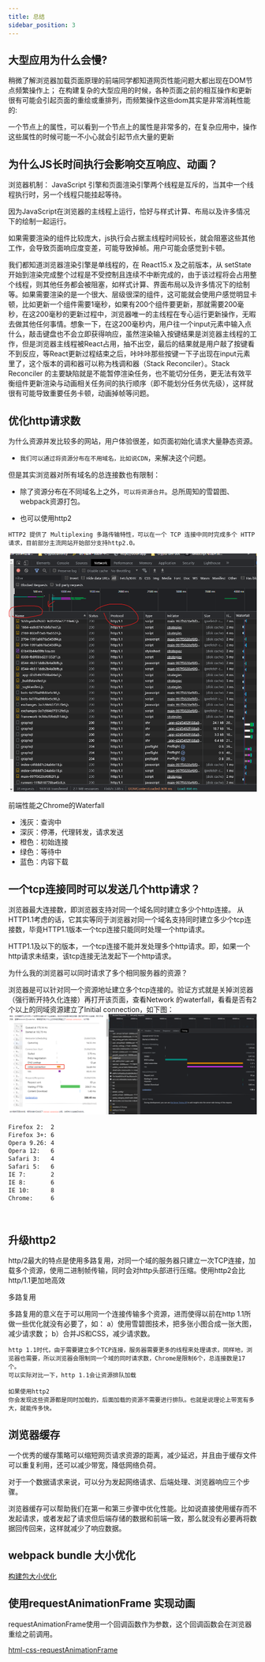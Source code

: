 ```yaml
---
title: 总结
sidebar_position: 3
---
```


## 大型应用为什么会慢?
稍微了解浏览器加载页面原理的前端同学都知道网页性能问题大都出现在DOM节点频繁操作上；
在构建复杂的大型应用的时候，各种页面之前的相互操作和更新很有可能会引起页面的重绘或重排列，而频繁操作这些dom其实是非常消耗性能的:

一个节点上的属性，可以看到一个节点上的属性是非常多的，在复杂应用中，操作这些属性的时候可能一不小心就会引起节点大量的更新

## 为什么JS长时间执行会影响交互响应、动画？
浏览器机制：
JavaScript 引擎和页面渲染引擎两个线程是互斥的，当其中一个线程执行时，另一个线程只能挂起等待。

因为JavaScript在浏览器的主线程上运行，恰好与样式计算、布局以及许多情况下的绘制一起运行。

如果需要渲染的组件比较庞大，js执行会占据主线程时间较长，就会阻塞这些其他工作，会导致页面响应度变差，可能导致掉帧。用户可能会感觉到卡顿。

我们都知道浏览器渲染引擎是单线程的，在 React15.x 及之前版本，从 setState 开始到渲染完成整个过程是不受控制且连续不中断完成的，由于该过程将会占用整个线程，则其他任务都会被阻塞，如样式计算、界面布局以及许多情况下的绘制等。如果需要渲染的是一个很大、层级很深的组件，这可能就会使用户感觉明显卡顿，比如更新一个组件需要1毫秒，如果有200个组件要更新，那就需要200毫秒，在这200毫秒的更新过程中，浏览器唯一的主线程在专心运行更新操作，无暇去做其他任何事情。想象一下，在这200毫秒内，用户往一个input元素中输入点什么，敲击键盘也不会立即获得响应，虽然渲染输入按键结果是浏览器主线程的工作，但是浏览器主线程被React占用，抽不出空，最后的结果就是用户敲了按键看不到反应，等React更新过程结束之后，咔咔咔那些按键一下子出现在input元素里了，这个版本的调和器可以称为栈调和器（Stack Reconciler）。Stack Reconciler 的主要缺陷就是不能暂停渲染任务，也不能切分任务，更无法有效平衡组件更新渲染与动画相关任务间的执行顺序（即不能划分任务优先级），这样就很有可能导致重要任务卡顿，动画掉帧等问题。

## 优化http请求数
为什么资源并发比较多的网站，用户体验很差，如页面初始化请求大量静态资源。
- `我们可以通过将资源分布在不用域名，比如说CDN`，来解决这个问题。

但是其实浏览器对所有域名的总连接数也有限制：
- 除了资源分布在不同域名上之外，`可以将资源合并`。总所周知的雪碧图、webpack资源打包。

- 也可以使用http2
```
HTTP2 提供了 Multiplexing 多路传输特性，可以在一个 TCP 连接中同时完成多个 HTTP 请求，目前部分主流网站开始部分支持http2.0。
```
![](../assets/img-optimize/02-查看http版本号.png)

前端性能之Chrome的Waterfall
- 浅灰：查询中
- 深灰：停滞，代理转发，请求发送
- 橙色：初始连接
- 绿色：等待中
- 蓝色：内容下载

## 一个tcp连接同时可以发送几个http请求？
浏览器最大连接数，即浏览器支持对同一个域名同时建立多少个http连接。
从HTTP1.1考虑的话，它其实等同于浏览器对同一个域名支持同时建立多少个tcp连接数，毕竟HTTP1.1版本一个tcp连接只能同时处理一个http请求。

HTTP1.1及以下的版本，一个tcp连接不能并发处理多个http请求。即，如果一个http请求未结束，该tcp连接无法发起下一个http请求。

为什么我的浏览器可以同时请求了多个相同服务器的资源？

浏览器是可以针对同一个资源地址建立多个tcp连接的。验证方式就是关掉浏览器（强行断开持久化连接）再打开该页面，查看Network 的waterfall，看看是否有2个以上的同域资源建立了Initial connection，如下图：
![](../assets/img-optimize/01-查看http持久链接.png)
```
Firefox 2:  2
Firefox 3+: 6
Opera 9.26: 4
Opera 12:   6
Safari 3:   4
Safari 5:   6
IE 7:       2
IE 8:       6
IE 10:      8
Chrome:     6
```


<br />

## 升级http2
http/2最大的特点是使用多路复用，对同一个域的服务器只建立一次TCP连接，加载多个资源，使用二进制帧传输，同时会对http头部进行压缩。使用http2会比http/1.1更加地高效

多路复用

多路复用的意义在于可以用同一个连接传输多个资源，进而使得以前在http 1.1所做一些优化就没有必要了，如：
a）使用雪碧图技术，把多张小图合成一张大图，减少请求数；
b）合并JS和CSS，减少请求数。

```
http 1.1时代，由于需要建立多个TCP连接，服务器需要更多的线程来处理请求，同样地，浏览器也需要，所以浏览器会限制同一个域的同时请求数，Chrome是限制6个，总连接数是17个。
可以实际对比一下，http 1.1会让资源排队加载

如果使用http2
你会发现这些资源都是同时加载的，后面加载的资源不需要进行排队。也就是说理论上带宽有多大，就能传多快。
```

## 浏览器缓存
一个优秀的缓存策略可以缩短网页请求资源的距离，减少延迟，并且由于缓存文件可以重复利用，还可以减少带宽，降低网络负荷。

对于一个数据请求来说，可以分为发起网络请求、后端处理、浏览器响应三个步骤。

浏览器缓存可以帮助我们在第一和第三步骤中优化性能。比如说直接使用缓存而不发起请求，或者发起了请求但后端存储的数据和前端一致，那么就没有必要再将数据回传回来，这样就减少了响应数据。

## webpack bundle 大小优化
[构建包大小优化](../build-webpack/构建包大小优化)

## 使用requestAnimationFrame 实现动画
requestAnimationFrame使用一个回调函数作为参数，这个回调函数会在浏览器重绘之前调用。

[html-css-requestAnimationFrame](../html-css/requestAnimationFrame/requestAnimationFrame-是宏任务吗)

